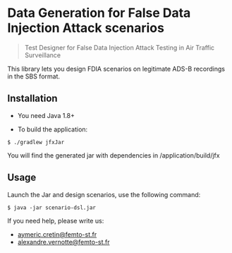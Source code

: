 # Data Generation for False Data Injection Attack scenarios
> Test Designer for False Data Injection Attack Testing in Air Traffic Surveillance

This library lets you design FDIA scenarios on legitimate ADS-B recordings in the SBS format. 

## Installation

- You need Java 1.8+

- To build the application:
```shell
$ ./gradlew jfxJar
```

You will find the generated jar with dependencies in /application/build/jfx

## Usage

Launch the Jar and design scenarios, use the following command:
```shell
$ java -jar scenario-dsl.jar
```

If you need help, please write us:
- aymeric.cretin@femto-st.fr
- alexandre.vernotte@femto-st.fr
